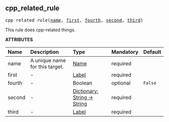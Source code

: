 <!-- Generated with Stardoc: http://skydoc.bazel.build -->



<a id="cpp_related_rule"></a>

## cpp_related_rule

<pre>
cpp_related_rule(<a href="#cpp_related_rule-name">name</a>, <a href="#cpp_related_rule-first">first</a>, <a href="#cpp_related_rule-fourth">fourth</a>, <a href="#cpp_related_rule-second">second</a>, <a href="#cpp_related_rule-third">third</a>)
</pre>

This rule does cpp-related things.

**ATTRIBUTES**


| Name  | Description | Type | Mandatory | Default |
| :------------- | :------------- | :------------- | :------------- | :------------- |
| <a id="cpp_related_rule-name"></a>name |  A unique name for this target.   | <a href="https://bazel.build/concepts/labels#target-names">Name</a> | required |  |
| <a id="cpp_related_rule-first"></a>first |  -   | <a href="https://bazel.build/concepts/labels">Label</a> | required |  |
| <a id="cpp_related_rule-fourth"></a>fourth |  -   | Boolean | optional | <code>False</code> |
| <a id="cpp_related_rule-second"></a>second |  -   | <a href="https://bazel.build/rules/lib/dict">Dictionary: String -> String</a> | required |  |
| <a id="cpp_related_rule-third"></a>third |  -   | <a href="https://bazel.build/concepts/labels">Label</a> | required |  |


